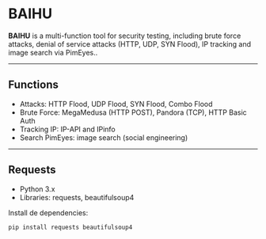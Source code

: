 # BAIHU

**BAIHU** is a multi-function tool for security testing, including brute force attacks, denial of service attacks (HTTP, UDP, SYN Flood), IP tracking and image search via PimEyes..

---

## Functions

- Attacks: HTTP Flood, UDP Flood, SYN Flood, Combo Flood
- Brute Force: MegaMedusa (HTTP POST), Pandora (TCP), HTTP Basic Auth
- Tracking IP: IP-API and IPinfo
- Search PimEyes: image search (social engineering)

---

## Requests

- Python 3.x
- Libraries: requests, beautifulsoup4

Install de dependencies:

```bash
pip install requests beautifulsoup4

